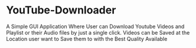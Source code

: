 # YouTube-Downloader
A Simple GUI Application Where User can Download Youtube Videos and Playlist or their Audio files by just a single click.
Videos can be Saved at the Location user want to Save them to with the Best Quality Available
